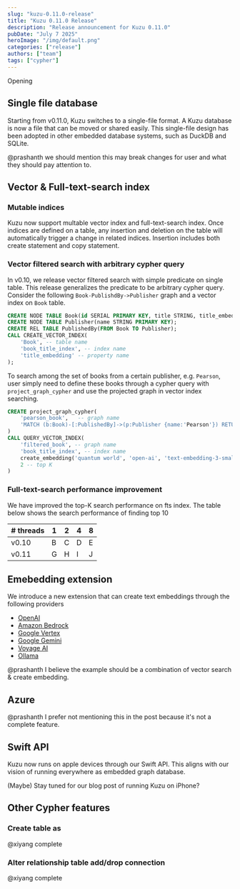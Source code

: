 ```yaml
---
slug: "kuzu-0.11.0-release"
title: "Kuzu 0.11.0 Release"
description: "Release announcement for Kuzu 0.11.0"
pubDate: "July 7 2025"
heroImage: "/img/default.png"
categories: ["release"]
authors: ["team"]
tags: ["cypher"]
---
```


Opening

## Single file database

Starting from v0.11.0, Kuzu switches to a single-file format. A Kuzu database is now a file that can be moved or shared easily.
This single-file design has been adopted in other embedded database systems, such as DuckDB and SQLite.

@prashanth we should mention this may break changes for user and what they should pay attention to.

## Vector & Full-text-search index

### Mutable indices

Kuzu now support multable vector index and full-text-search index. Once indices are defined on a table, any insertion and deletion
on the table will automatically trigger a change in related indices. Insertion includes both create statement and copy statement.

### Vector filtered search with arbitrary cypher query

In v0.10, we release vector filtered search with simple predicate on single table. This release generalizes the predicate to be
arbitrary cypher query. Consider the following `Book-PublishdBy->Publisher` graph and a vector index on `Book` table.

```sql
CREATE NODE TABLE Book(id SERIAL PRIMARY KEY, title STRING, title_embedding FLOAT[384]);
CREATE NODE TABLE Publisher(name STRING PRIMARY KEY);
CREATE REL TABLE PublishedBy(FROM Book TO Publisher);
CALL CREATE_VECTOR_INDEX(
    'Book', -- table name
    'book_title_index', -- index name 
    'title_embedding' -- property name
);
```

To search among the set of books from a certain publisher, e.g. `Pearson`, user simply need to define these books through a cypher query with `project_graph_cypher` and use the projected graph in vector index searching.

```sql
CREATE project_graph_cypher(
    'pearson_book',   -- graph name
    'MATCH (b:Book)-[:PublishedBy]->(p:Publisher {name:'Pearson'}) RETURN b' -- cypher query
)
CALL QUERY_VECTOR_INDEX(
    'filtered_book', -- graph name
    'book_title_index', -- index name
    create_embedding('quantum world', 'open-ai', 'text-embedding-3-small', 384), -- input vector
    2 -- top K
)
```

### Full-text-search performance improvement

We have improved the top-K search performance on fts index. The table below shows the search performance of finding top 10

| # threads | 1 | 2 | 4 | 8 |
|------|------|------|------|------|
|  v0.10   |  B   |  C   |  D   |  E   |
|  v0.11   |  G   |  H   |  I   |  J   |


## Emebedding extension

We introduce a new extension that can create text embeddings through the following providers 

* [OpenAI](https://platform.openai.com/docs/guides/embeddings)
* [Amazon Bedrock](https://docs.aws.amazon.com/bedrock/latest/userguide/titan-embedding-models.html)
* [Google Vertex](https://cloud.google.com/vertex-ai/generative-ai/docs/embeddings/get-text-embeddings)
* [Google Gemini](https://ai.google.dev/gemini-api/docs/embeddings)
* [Voyage AI](https://docs.voyageai.com/docs/embeddings)
* [Ollama](https://ollama.com/blog/embedding-models)

@prashanth I believe the example should be a combination of vector search & create embedding.

## Azure 

@prashanth I prefer not mentioning this in the post because it's not a complete feature.

## Swift API

Kuzu now runs on apple devices through our Swift API. This aligns with our vision of running everywhere as embedded graph database.

(Maybe) Stay tuned for our blog post of running Kuzu on iPhone?

## Other Cypher features

### Create table as

@xiyang complete

### Alter relationship table add/drop connection

@xiyang complete

